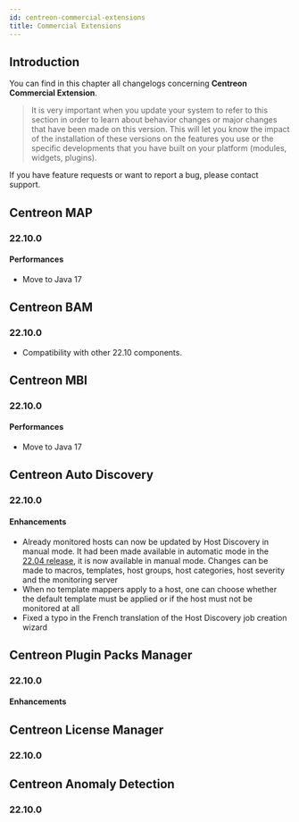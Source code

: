 ```yaml
---
id: centreon-commercial-extensions
title: Commercial Extensions
---
```


## Introduction

You can find in this chapter all changelogs concerning **Centreon Commercial Extension**.

> It is very important when you update your system to refer to this section in order to learn about behavior changes or
> major changes that have been made on this version. This will let you know the impact of the installation of these
> versions on the features you use or the specific developments that you have built on your platform (modules,
> widgets, plugins).

If you have feature requests or want to report a bug, please contact support.

## Centreon MAP

### 22.10.0

#### Performances

- Move to Java 17

## Centreon BAM

### 22.10.0

- Compatibility with other 22.10 components.

## Centreon MBI

### 22.10.0

#### Performances

- Move to Java 17

## Centreon Auto Discovery

### 22.10.0

#### Enhancements

- Already monitored hosts can now be updated by Host Discovery in manual mode. It had been made available in automatic mode in the [22.04 release](../../22.04/releases/centreon-commercial-extensions/#centreon-auto-discovery), it is now available in manual mode. Changes can be made to macros, templates, host groups, host categories, host severity and the monitoring server
- When no template mappers apply to a host, one can choose whether the default template must be applied or if the host must not be monitored at all
- Fixed a typo in the French translation of the Host Discovery job creation wizard

## Centreon Plugin Packs Manager

### 22.10.0

#### Enhancements

## Centreon License Manager

### 22.10.0

## Centreon Anomaly Detection

### 22.10.0
